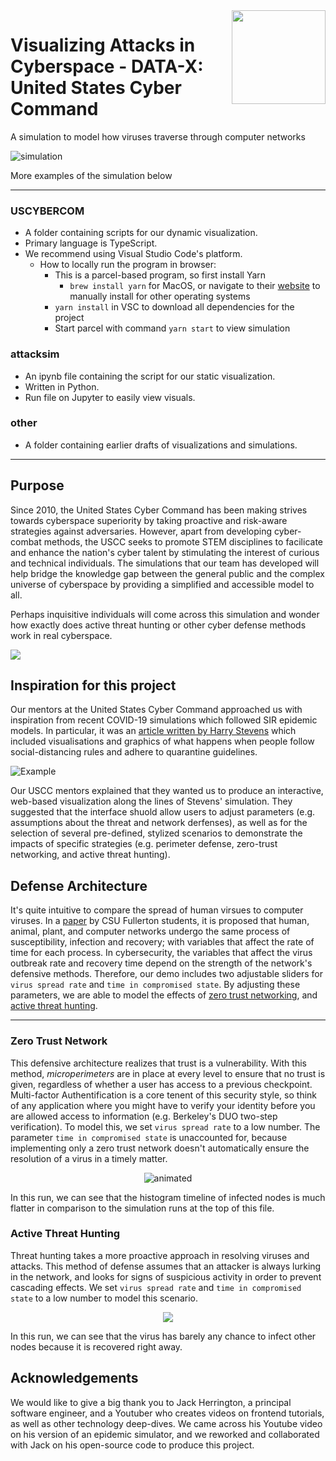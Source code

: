 <img src="https://upload.wikimedia.org/wikipedia/commons/thumb/8/87/Seal_of_the_United_States_Cyber_Command.svg/1200px-Seal_of_the_United_States_Cyber_Command.svg.png" align="right" width="150"/>

# Visualizing Attacks in Cyberspace - DATA-X: United States Cyber Command

A simulation to model how viruses traverse through computer networks

![simulation](https://media.giphy.com/media/ympEDqHCj3OdEGV9Ou/giphy.gif)

More examples of the simulation below

_____

### USCYBERCOM

- A folder containing scripts for our dynamic visualization. 
- Primary language is TypeScript.
- We recommend using Visual Studio Code's platform.
  - How to locally run the program in browser:
    - This is a parcel-based program, so first install Yarn
      - `brew install yarn` for MacOS, or navigate to their [website](https://classic.yarnpkg.com/en/docs/install/#windows-stable) to manually install for other operating systems
    - `yarn install` in VSC to download all dependencies for the project
    - Start parcel with command `yarn start` to view simulation


### attacksim
- An ipynb file containing the script for our static visualization. 
- Written in Python. 
- Run file on Jupyter to easily view visuals.
  
### other
- A folder containing earlier drafts of visualizations and simulations.

_____

## Purpose
Since 2010, the United States Cyber Command has been making strives towards cyberspace superiority by taking proactive and risk-aware strategies against adversaries. However, apart from developing cyber-combat methods, the USCC seeks to promote STEM disciplines to facilicate and enhance the nation's cyber talent by stimulating the interest of curious and technical individuals. The simulations that our team has developed will help bridge the knowledge gap between the general public and the complex universe of cyberspace by providing a simplified and accessible model to all. 

Perhaps inquisitive individuals will come across this simulation and wonder how exactly does active threat hunting or other cyber defense methods work in real cyberspace. 

![](https://media.giphy.com/media/TOWeGr70V2R1K/giphy.gif)


## Inspiration for this project
Our mentors at the United States Cyber Command approached us with inspiration from recent COVID-19 simulations which followed SIR epidemic models. In particular, it was an [article written by Harry Stevens](https://www.washingtonpost.com/graphics/2020/world/corona-simulator/) which included visualisations and graphics of what happens when people follow social-distancing rules and adhere to quarantine guidelines.

![Example](https://media.giphy.com/media/R1rR597cItIRhu3kaq/giphy.gif)

Our USCC mentors explained that they wanted us to produce an interactive, web-based visualization along the lines of Stevens' simulation. They suggested that the interface shuold allow users to adjust parameters (e.g. assumptions about the threat and network derfenses), as well as for the selection of several pre-defined, stylized scenarios to demonstrate the impacts of specific strategies (e.g. perimeter defense, zero-trust networking, and active threat hunting).

## Defense Architecture
It's quite intuitive to compare the spread of human virsues to computer viruses. In a [paper](https://pubsonline.informs.org/doi/pdf/10.1287/ited.6.2.32) by CSU Fullerton students, it is proposed that human, animal, plant, and computer networks undergo the same process of susceptibility, infection and recovery; with variables that affect the rate of time for each process. In cybersecurity, the variables that affect the virus outbreak rate and recovery time depend on the strength of the network's defensive methods. Therefore, our demo includes two adjustable sliders for `virus spread rate` and `time in compromised state`. By adjusting these parameters, we are able to model the effects of [zero trust networking](https://www.paloaltonetworks.com/cyberpedia/what-is-a-zero-trust-architecture), and [active threat hunting](https://www.csoonline.com/article/3570725/threat-hunting-explained-taking-an-active-approach-to-defense.html).
______
### Zero Trust Network
This defensive architecture realizes that trust is a vulnerability. With this method, *microperimeters* are in place at every level to ensure that no trust is given, regardless of whether a user has access to a previous checkpoint. Multi-factor Authentification is a core tenent of this security style, so think of any application where you might have to verify your identity before you are allowed access to information (e.g. Berkeley's DUO two-step verification). To model this, we set `virus spread rate` to a low number. The parameter `time in compromised state` is unaccounted for, because implementing only a zero trust network doesn't automatically ensure the resolution of a virus in a timely matter. 

<p align="center">
  <img src="https://media.giphy.com/media/183w2aHNTpjn365r0X/giphy.gif" alt="animated", align="center" />
</p>

In this run, we can see that the histogram timeline of infected nodes is much flatter in comparison to the simulation runs at the top of this file. 


### Active Threat Hunting
Threat hunting takes a more proactive approach in resolving viruses and attacks. This method of defense assumes that an attacker is always lurking in the network, and looks for signs of suspicious activity in order to prevent cascading effects. We set `virus spread rate` and `time in compromised state` to a low number to model this scenario. 

<p align="center">
  <img src="https://media.giphy.com/media/yhOUIlqYt6rukpEand/giphy.gif", align="center" />
</p>

In this run, we can see that the virus has barely any chance to infect other nodes because it is recovered right away.

## Acknowledgements
We would like to give a big thank you to Jack Herrington, a principal software engineer, and a Youtuber who creates videos on frontend tutorials, as well as other technology deep-dives. We came across his Youtube video on his version of an epidemic simulator, and we reworked and collaborated with Jack on his open-source code to produce this project.



